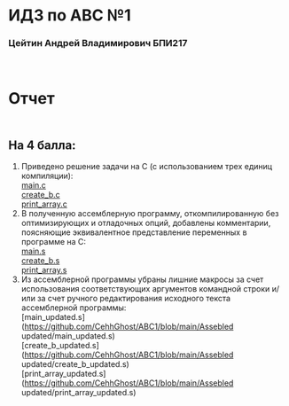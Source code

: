 # ИДЗ по АВС №1
### Цейтин Андрей Владимирович БПИ217
# <br> Отчет
## <br> На 4 балла:
1) Приведено решение задачи на C (с использованием трех единиц компиляции):
<br> [main.c](https://github.com/CehhGhost/ABC1/blob/main/C%20code/main.c)
<br> [create_b.c](https://github.com/CehhGhost/ABC1/blob/main/C%20code/create_b.c)
<br> [print_array.c](https://github.com/CehhGhost/ABC1/blob/main/C%20code/print_array.c)
2)  В полученную ассемблерную программу, откомпилированную без оптимизирующих и отладочных опций, добавлены комментарии, поясняющие
эквивалентное представление переменных в программе на C:
<br> [main.s](https://github.com/CehhGhost/ABC1/blob/main/Assebled/main.s)
<br> [create_b.s](https://github.com/CehhGhost/ABC1/blob/main/Assebled/create_b.s)
<br> [print_array.s](https://github.com/CehhGhost/ABC1/blob/main/Assebled/print_array.s)
3) Из ассемблерной программы убраны лишние макросы за счет использования соответствующих аргументов командной строки и/или за счет
ручного редактирования исходного текста ассемблерной программы:
<br> [main_updated.s](https://github.com/CehhGhost/ABC1/blob/main/Assebled updated/main_updated.s)
<br> [create_b_updated.s](https://github.com/CehhGhost/ABC1/blob/main/Assebled updated/create_b_updated.s)
<br> [print_array_updated.s](https://github.com/CehhGhost/ABC1/blob/main/Assebled updated/print_array_updated.s)

